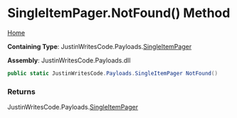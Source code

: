 # SingleItemPager\.NotFound\(\) Method

[Home](../../../README.md)

**Containing Type**: JustinWritesCode\.Payloads\.[SingleItemPager](../README.md)

**Assembly**: JustinWritesCode\.Payloads\.dll

```csharp
public static JustinWritesCode.Payloads.SingleItemPager NotFound()
```

### Returns

JustinWritesCode\.Payloads\.[SingleItemPager](../README.md)

